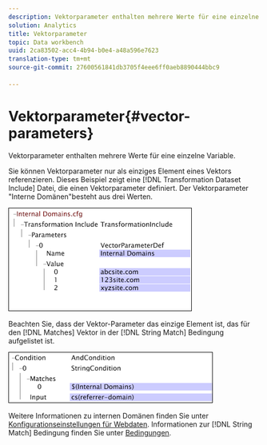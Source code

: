 ```yaml
---
description: Vektorparameter enthalten mehrere Werte für eine einzelne Variable.
solution: Analytics
title: Vektorparameter
topic: Data workbench
uuid: 2ca83502-acc4-4b94-b0e4-a48a596e7623
translation-type: tm+mt
source-git-commit: 27600561841db3705f4eee6ff0aeb8890444bbc9

---
```



# Vektorparameter{#vector-parameters}

Vektorparameter enthalten mehrere Werte für eine einzelne Variable.

Sie können Vektorparameter nur als einziges Element eines Vektors referenzieren. Dieses Beispiel zeigt eine [!DNL Transformation Dataset Include] Datei, die einen Vektorparameter definiert. Der Vektorparameter &quot;Interne Domänen&quot;besteht aus drei Werten.

![](assets/cfg_WebParameters_InternalDomains.png)

Beachten Sie, dass der Vektor-Parameter das einzige Element ist, das für den [!DNL Matches] Vektor in der [!DNL String Match] Bedingung aufgelistet ist.

![](assets/cfg_Parameters_InternalDomains_Ref.png)

Weitere Informationen zu internen Domänen finden Sie unter [Konfigurationseinstellungen für Webdaten](../../../../home/c-dataset-const-proc/c-config-web-data/c-config-web-data.md#concept-9a306b65483a484bb3f6f3c1d7e77519). Informationen zur [!DNL String Match] Bedingung finden Sie unter [Bedingungen](../../../../home/c-dataset-const-proc/c-conditions/c-abt-cond.md).
